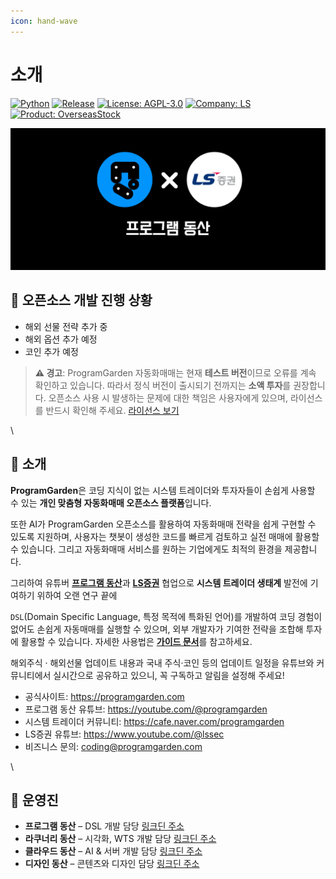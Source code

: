 ```yaml
---
icon: hand-wave
---
```


# 소개

[![Python](https://img.shields.io/badge/python-3.9%2B-blue?logo=python\&logoColor=white)](https://www.python.org/) [![Release](https://img.shields.io/github/v/tag/programgarden/programgarden?label=release\&sort=semver\&logo=github)](https://github.com/programgarden/programgarden/releases) [![License: AGPL-3.0](https://img.shields.io/badge/License-AGPL_3.0-blue.svg)](LICENSE/) [![Company: LS](https://img.shields.io/badge/%EC%A7%80%EC%9B%90%EB%90%98%EB%8A%94_%EC%A6%9D%EA%B6%8C%EC%82%AC-LS%EC%A6%9D%EA%B6%8C-008FC7.svg)](./) [![Product: OverseasStock](https://img.shields.io/badge/%EC%A7%80%EC%9B%90%EB%90%98%EB%8A%94_%EC%9E%90%EB%8F%99%EB%A7%A4%EB%A7%A4-%ED%95%B4%EC%99%B8%EC%A3%BC%EC%8B%9D,%ED%95%B4%EC%99%B8%EC%84%A0%EB%AC%BC-purple.svg)](./)

![programgarden 그리고 ls](docs/images/programgarden_ls.png)

## 👏 오픈소스 개발 진행 상황

* 해외 선물 전략 추가 중
* 해외 옵션 추가 예정
* 코인 추가 예정

> **⚠️ 경고**: ProgramGarden 자동화매매는 현재 **테스트 버전**이므로 오류를 계속 확인하고 있습니다. 따라서 정식 버전이 출시되기 전까지는 **소액 투자**를 권장합니다. 오픈소스 사용 시 발생하는 문제에 대한 책임은 사용자에게 있으며, 라이선스를 반드시 확인해 주세요. [라이선스 보기](https://github.com/programgarden/programgarden?tab=AGPL-3.0-1-ov-file#readme)

\


## 📌 소개

**ProgramGarden**은 코딩 지식이 없는 시스템 트레이더와 투자자들이 손쉽게 사용할 수 있는 **개인 맞춤형 자동화매매 오픈소스 플랫폼**입니다. 

또한 AI가 ProgramGarden 오픈소스를 활용하여 자동화매매 전략을 쉽게 구현할 수 있도록 지원하며, 사용자는 챗봇이 생성한 코드를 빠르게 검토하고 실전 매매에 활용할 수 있습니다. 그리고 자동화매매 서비스를 원하는 기업에게도 최적의 환경을 제공합니다.

그리하여 유튜버 [**프로그램 동산**](https://programgarden.com)과 [**LS증권**](https://ls-sec.co.kr) 협업으로 **시스템 트레이더 생태계** 발전에 기여하기 위하여 오랜 연구 끝에

`DSL`(Domain Specific Language, 특정 목적에 특화된 언어)를 개발하여 코딩 경험이 없어도 손쉽게 자동매매를 실행할 수 있으며, 외부 개발자가 기여한 전략을 조합해 투자에 활용할 수 있습니다. 자세한 사용법은 [**가이드 문서**](https://programgarden.gitbook.io/docs)를 참고하세요.

해외주식 · 해외선물 업데이트 내용과 국내 주식·코인 등의 업데이트 일정을 유튜브와 커뮤니티에서 실시간으로 공유하고 있으니, 꼭 구독하고 알림을 설정해 주세요!

* 공식사이트: https://programgarden.com
* 프로그램 동산 유튜브: https://youtube.com/@programgarden
* 시스템 트레이더 커뮤니티: https://cafe.naver.com/programgarden
* LS증권 유튜브: https://www.youtube.com/@lssec
* 비즈니스 문의: coding@programgarden.com

\


## 👥 운영진

* **프로그램 동산** – DSL 개발 담당 [링크딘 주소](https://www.linkedin.com/in/masterjyj/)
* **라쿠너리 동산** – 시각화, WTS 개발 담당 [링크딘 주소](https://www.linkedin.com/in/rakunary)
* **클라우드 동산** – AI & 서버 개발 담당 [링크딘 주소](https://www.linkedin.com/in/philip-sung-jae-cho/)
* **디자인 동산** – 콘텐츠와 디자인 담당 [링크딘 주소](https://www.linkedin.com/in/jina-jang-4561b717a/)
